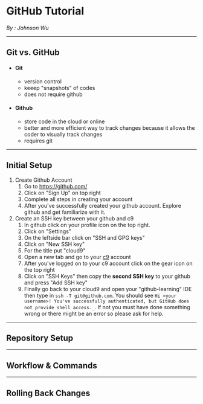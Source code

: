 # GitHub Tutorial

_By : Johnson Wu_

---
## Git vs. GitHub
* #### Git
    * version control
    * keeep "snapshots" of codes
    * does not require github
* #### Github
    * store code in the cloud or online
    * better and more efficient way to track changes because it allows the coder to visually track changes
    * requires git  

---
## Initial Setup
1. Create Github Account
    1. Go to https://github.com/
    2. Click on "Sign Up" on top right
    3. Complete all steps in creating your account
    4. After you've successfully created your github account. Explore github and get familiarize with it.
2. Create an SSH key between your github and c9
    1. In github click on your profile icon on the top right.
    2. Click on "Settings"
    3. On the leftside bar click on "SSH and GPG keys"
    4. Click on "New SSH key"
    5. For the title put "cloud9"
    6. Open a new tab and go to your [c9](https://c9.io/) account
    7. After you've logged on to your c9 account click on the gear icon on the top right
    8. Click on "SSH Keys" then copy the **second SSH key** to your github and press "Add SSH key"
    9. Finally go back to your cloud9 and open your "github-learning" IDE then type in `ssh -T git@github.com`. You should see `Hi <your username>! You've successfully authenticated, but GitHub does not provide shell access._`. If not you must have done something wrong or there might be an error so please ask for help.

---
## Repository Setup



---
## Workflow & Commands



---
## Rolling Back Changes